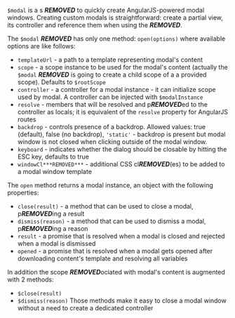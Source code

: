 `$modal` is a s ***REMOVED*** to quickly create AngularJS-powered modal windows.
Creating custom modals is straightforward: create a partial view, its controller and reference them when using the ***REMOVED***.

The `$modal` ***REMOVED*** has only one method: `open(options)` where available options are like follows:

* `templateUrl` - a path to a template representing modal's content
* `scope` - a scope instance to be used for the modal's content (actually the `$modal` ***REMOVED*** is going to create a child scope of a a provided scope). Defaults to `$rootScope`
* `controller` - a controller for a modal instance - it can initialize scope used by modal. A controller can be injected with `$modalInstance`
* `resolve` - members that will be resolved and p***REMOVED***ed to the controller as locals; it is equivalent of the `resolve` property for AngularJS routes
* `backdrop` - controls presence of a backdrop. Allowed values: true (default), false (no backdrop), `'static'` - backdrop is present but modal window is not closed when clicking outside of the modal window.
* `keyboard` - indicates whether the dialog should be closable by hitting the ESC key, defaults to true
* `windowCl***REMOVED***` - additional CSS cl***REMOVED***(es) to be added to a modal window template

The `open` method returns a modal instance, an object with the following properties:

* `close(result)` - a method that can be used to close a modal, p***REMOVED***ing a result
* `dismiss(reason)` - a method that can be used to dismiss a modal, p***REMOVED***ing a reason
* `result` - a promise that is resolved when a modal is closed and rejected when a modal is dismissed
* `opened` - a promise that is resolved when a modal gets opened after downloading content's template and resolving all variables

In addition the scope ***REMOVED***ociated with modal's content is augmented with 2 methods:
* `$close(result)`
* `$dismiss(reason)`
Those methods make it easy to close a modal window without a need to create a dedicated controller